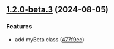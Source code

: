 ## [1.2.0-beta.3](https://github.com/wazdar/course-gda-java/compare/v1.2.0-beta.2...v1.2.0-beta.3) (2024-08-05)


### Features

* add myBeta class ([477f9ec](https://github.com/wazdar/course-gda-java/commit/477f9ec37a5970059227627713688d805a64e3f6))
